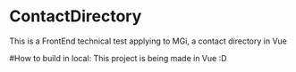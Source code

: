 # ContactDirectory
This is a FrontEnd technical test applying to MGi, a contact directory in Vue 

#How to build in local:
This project is being made in Vue :D 

